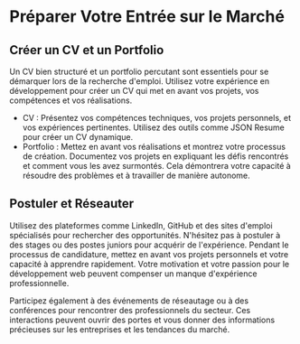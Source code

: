 # Préparer Votre Entrée sur le Marché

## Créer un CV et un Portfolio

Un CV bien structuré et un portfolio percutant sont essentiels pour se démarquer lors de la recherche d'emploi. Utilisez votre expérience en développement pour créer un CV qui met en avant vos projets, vos compétences et vos réalisations.

- CV : Présentez vos compétences techniques, vos projets personnels, et vos expériences pertinentes. Utilisez des outils comme JSON Resume pour créer un CV dynamique.
- Portfolio : Mettez en avant vos réalisations et montrez votre processus de création. Documentez vos projets en expliquant les défis rencontrés et comment vous les avez surmontés. Cela démontrera votre capacité à résoudre des problèmes et à travailler de manière autonome.

## Postuler et Réseauter

Utilisez des plateformes comme LinkedIn, GitHub et des sites d'emploi spécialisés pour rechercher des opportunités. N'hésitez pas à postuler à des stages ou des postes juniors pour acquérir de l'expérience. Pendant le processus de candidature, mettez en avant vos projets personnels et votre capacité à apprendre rapidement. Votre motivation et votre passion pour le développement web peuvent compenser un manque d'expérience professionnelle.

Participez également à des événements de réseautage ou à des conférences pour rencontrer des professionnels du secteur. Ces interactions peuvent ouvrir des portes et vous donner des informations précieuses sur les entreprises et les tendances du marché.